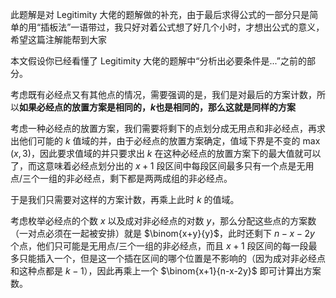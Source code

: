 此题解是对 Legitimity 大佬的题解做的补充，由于最后求得公式的一部分只是简单的用“插板法”一语带过，我只好对着公式想了好几个小时，才想出公式的意义，希望这篇注解能帮到大家

本文假设你已经看懂了 Legitimity 大佬的题解中“分析出必要条件是...”之前的部分。

考虑既有必经点又有其他点的情况，需要强调的是，我们是对最后的方案计数，所以**如果必经点的放置方案是相同的，$k$也是相同的，那么这就是同样的方案**

考虑一种必经点的放置方案，我们需要将剩下的点划分成无用点和非必经点，再求出他们可能的 $k$ 值域的并，由于必经点的放置方案确定，值域下界是不变的 $\max(x,3)$，因此要求值域的并只要求出 $k$ 在这种必经点的放置方案下的最大值就可以了，而这意味着必经点划分出的 $x+1$ 段区间中每段区间最多只有一个点是无用点/三个一组的非必经点，剩下都是两两成组的非必经点。

于是我们只需要对这样的方案计数，再乘上此时 $k$ 的值域。

考虑枚举必经点的个数 $x$ 以及成对非必经点的对数 $y$，那么分配这些点的方案数（一对点必须在一起被安排）就是 $\binom{x+y}{y}$，此时还剩下 $n-x-2y$ 个点，他们只可能是无用点/三个一组的非必经点，而且 $x+1$ 段区间的每一段最多只能插入一个，但是这一个插在区间的哪个位置是不影响的（因为成对非必经点和这种点都是 $k-1$），因此再乘上一个 $\binom{x+1}{n-x-2y}$ 即可计算出方案数。